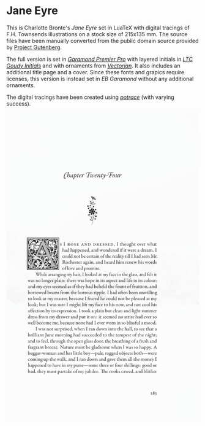 # Jane Eyre

This is Charlotte Bronte's *Jane Eyre* set in LuaTeX with digital tracings of F.H. Townsends illustrations on a stock size of 215x135 mm. The source files have been manually converted from the public domain source provided by [Project Gutenberg](https://www.gutenberg.org/ebooks/1260).

The full version is set in [*Garamond Premier Pro*](https://fonts.adobe.com/fonts/garamond-premier) with layered initials in [*LTC Goudy Initials*](https://www.p22.com/family-Goudy_Initials) and with ornaments from [*Vectorian*](https://www.vectorian.net/). It also includes an additional title page and a cover. Since these fonts and grapics require licenses, this version is instead set in *EB Garamond* without any additional ornaments.

The digital tracings have been created using [*potrace*](http://potrace.sourceforge.net/) (with varying success).

![Sample](sample.png)

